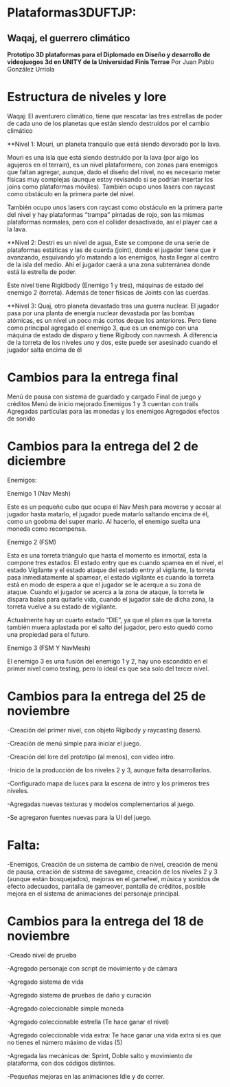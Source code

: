 # Plataformas3DUFTJP:

## Waqaj, el guerrero climático


**Prototipo 3D plataformas para el Diplomado en Diseño y desarrollo de videojuegos 3d en UNITY de la Universidad Finis Terrae**
Por Juan Pablo González Urriola

# Estructura de niveles y lore


Waqaj: El aventurero climático, tiene que rescatar las tres estrellas de poder de cada uno de los planetas que están siendo destruídos por el cambio climático

**Nivel 1:
Mouri, un planeta tranquilo que está siendo devorado por la lava.

Mouri es una isla que está siendo destruido por la lava (por algo los agujeros en el terrain), es un nivel plataformero, con zonas para enemigos que faltan agregar, aunque, dado el diseño del nivel, no es necesario meter físicas muy complejas (aunque estoy revisando si se podrían insertar los joins como plataformas móviles). También ocupo unos lasers con raycast como obstáculo en la primera parte del nivel.

También ocupo unos lasers con raycast como obstáculo en la primera parte del nivel y hay plataformas “trampa” pintadas de rojo, son las mismas plataformas normales, pero con el collider desactivado, así el player cae a la lava.

**Nivel 2:
Destri es un nivel de agua, Este se compone de una serie de plataformas estáticas y las de cuerda (joint), donde el jugador tiene que ir avanzando, esquivando y/o matando a los enemigos, hasta llegar al centro de la isla del medio. Ahí el jugador caerá a una zona subterránea donde está la estrella de poder.

Este nivel tiene Rigidbody (Enemigo 1 y tres), máquinas de estado del enemigo 2 (torreta). Además de tener físicas de Joints con las cuerdas.

**Nivel 3:
Quaj, otro planeta devastado tras una guerra nuclear.
El jugador pasa por una planta de energía nuclear devastada por las bombas atómicas, es un nivel un poco más cortos deque los anteriores. Pero tiene como principal agregado el enemigo 3, que es un enemigo con una máquina de estado de disparo y tiene Rigibody con navmesh. A diferencia de la torreta de los niveles uno y dos, este puede ser asesinado cuando el jugador salta encima de él

# Cambios para la entrega final

Menú de pausa con sistema de guardado y cargado
Final de juego y créditos
Menú de inicio mejorado
Enemigos 1 y 3 cuentan con trails 
Agregadas partículas para las monedas y los enemigos
Agregados efectos de sonido

# Cambios para la entrega del 2 de diciembre

Enemigos:

Enemigo 1 (Nav Mesh)


Este es un pequeño cubo que ocupa el Nav Mesh para moverse y acosar al jugador hasta matarlo, el jugador puede matarlo saltando encima de él, como un goobma del super mario. Al hacerlo, el enemigo suelta una moneda como recompensa.

Enemigo 2 (FSM)

Esta es una torreta triángulo que hasta el momento es inmortal, esta la compone tres estados: El estado entry que es cuando spamea en el nivel, el estado Vigilante y el estado ataque del estado entry al vigilante, la torreta pasa inmediatamente al spamear, 
el estado vigilante es cuando la torreta está en modo de espera a que el jugador se le acerque a su zona de ataque. Cuando el jugador se acerca a la zona de ataque, la torreta le dispara balas para quitarle vida, cuando el jugador sale de dicha zona, la torreta vuelve a su estado de vigilante.


Actualmente hay un cuarto estado “DIE”, ya que el plan es que la torreta también muera aplastada por el salto del jugador, pero esto quedó como una propiedad para el futuro. 

Enemigo 3 (FSM Y NavMesh)

El enemigo 3 es una fusión del enemigo 1 y 2, hay uno escondido en el primer nivel como testing, pero lo ideal es que sea solo del tercer nivel. 


# Cambios para la entrega del 25 de noviembre


-Creación del primer nivel, con objeto Rigibody y raycasting (lasers).


-Creación de menú simple para iniciar el juego.


-Creación del lore del prototipo (al menos), con video intro.


-Inicio de la producción de los niveles 2 y 3, aunque falta desarrollarlos.


-Configurado mapa de luces para la escena de intro y los primeros tres niveles.


-Agregadas nuevas texturas y modelos complementarios al juego.


-Se agregaron fuentes nuevas para la UI del juego.


# Falta:
-Enemigos, Creación de un sistema de cambio de nivel, creación de menú de pausa, creación de sistema de savegame, creación de los niveles 2 y 3 (aunque están bosquejados), mejoras en el gamefeel, música y sonidos de efecto adecuados, pantalla de gameover, pantalla de créditos, posible mejora en el sistema de animaciones del personaje principal. 



# Cambios para la entrega del 18 de noviembre

-Creado nivel de prueba


-Agregado personaje con script de movimiento y de cámara


-Agregado sistema de vida


-Agregado sistema de pruebas de daño y curación


-Agregado coleccionable simple moneda


-Agregado coleccionable estrella (Te hace ganar el nivel)


-Agregado coleccionable vida extra: Te hace ganar una vida extra si es que no tienes el número máximo de vidas (5)


-Agregada las mecánicas de: Sprint, Doble salto y movimiento de plataforma, con dos códigos distintos.


-Pequeñas mejoras en las animaciones Idle y de correr.



